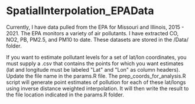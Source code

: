 # SpatialInterpolation_EPAData

Currently, I have data pulled from the EPA for Missouri and Illinois, 2015 - 2021. The EPA monitors a variety of air pollutants. I have extracted CO, NO2, PB, PM2.5, and PM10 to date. These datasets are stored in the /Data/ folder. 

If you want to estimate pollutant levels for a set of lat/lon coordinates, you must supply a .csv that contains the points for which you want estimates (lat and longitude must be labeled "Lat" and "Lon" as column headers). Update the file name in the params.R file. The prep_coords_for_analysis.R script will generate point estimates of pollution for each of these lat/longs using inverse distance weighted interpolation. It will then write the result to the file location indicated in the params.R folder.
